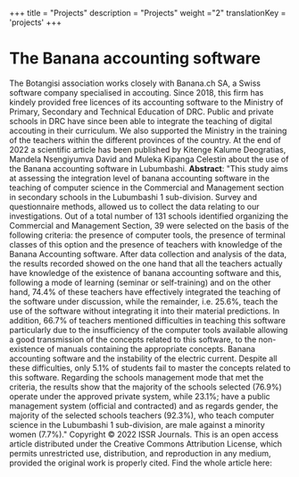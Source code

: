+++
title = "Projects"
description = "Projects"
weight ="2"
translationKey = 'projects'
+++

# The Banana accounting software
The Botangisi association works closely with Banana.ch SA, a Swiss software company specialised in accouting. Since 2018, this firm has kindely provided free licences of its accounting software to the Ministry of Primary, Secondary and Technical Education of DRC. Public and private schools in DRC have since been able to integrate the teaching of digital accouting in their curriculum. We also supported the Ministry in the training of the teachers within the different provinces of the country.
At the end of 2022 a scientific article has been published by Kitenge Kalume Deogratias, Mandela Nsengiyumva David and Muleka Kipanga Celestin about the use of the Banana accounting software in Lubumbashi.
**Abstract**:
"This study aims at assessing the integration level of banana accounting software in the teaching of computer science in the Commercial and Management section in secondary schools in the Lubumbashi 1 sub-division. Survey and questionnaire methods, allowed us to collect the data relating to our investigations. Out of a total number of 131 schools identified organizing the Commercial and Management Section, 39 were selected on the basis of the following criteria: the presence of computer tools, the presence of terminal classes of this option and the presence of teachers with knowledge of the Banana Accounting software. After data collection and analysis of the data, the results recorded showed on the one hand that all the teachers actually have knowledge of the existence of banana accounting software and this, following a mode of learning (seminar or self-training) and on the other hand, 74.4% of these teachers have effectively integrated the teaching of the software under discussion, while the remainder, i.e. 25.6%, teach the use of the software without integrating it into their material predictions. In addition, 66.7% of teachers mentioned difficulties in teaching this software particularly due to the insufficiency of the computer tools available allowing a good transmission of the concepts related to this software, to the non-existence of manuals containing the appropriate concepts. Banana accounting software and the instability of the electric current. Despite all these difficulties, only 5.1% of students fail to master the concepts related to this software. Regarding the schools management mode that met the criteria, the results show that the majority of the schools selected (76.9%) operate under the approved private system, while 23.1%; have a public management system (official and contracted) and as regards gender, the majority of the selected schools teachers (92.3%), who teach computer science in the Lubumbashi 1 sub-division, are male against a minority women (7.7%)."
Copyright © 2022 ISSR Journals. This is an open access article distributed under the Creative Commons Attribution License, which permits unrestricted use, distribution, and reproduction in any medium, provided the original work is properly cited.
Find the whole article here: 

